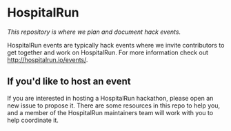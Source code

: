 # HospitalRun
_This repository is where we plan and document hack events._

HospitalRun events are typically hack events where we invite contributors to get together and work on HospitalRun. For more information check out http://hospitalrun.io/events/.

## If you'd like to host an event

If you are interested in hosting a HospitalRun hackathon, please open an new issue to propose it. There are some resources in this repo to help you, and a member of the HospitalRun maintainers team will work with you to help coordinate it.
